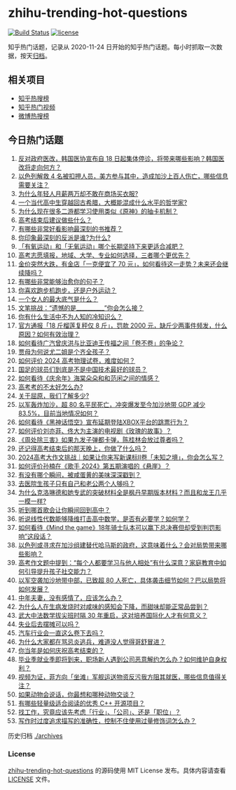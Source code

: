 # zhihu-trending-hot-questions

[![Build Status](https://github.com/justjavac/zhihu-trending-hot-questions/workflows/ci/badge.svg?branch=master)](https://github.com/justjavac/zhihu-trending-hot-questions/actions)
[![license](https://img.shields.io/github/license/justjavac/zhihu-trending-hot-questions)](https://github.com/justjavac/zhihu-trending-hot-questions/blob/master/LICENSE)

知乎热门话题，记录从 2020-11-24
日开始的知乎热门话题。每小时抓取一次数据，按天[归档](./archives)。

## 相关项目

- [知乎热搜榜](https://github.com/justjavac/zhihu-trending-top-search)
- [知乎热门视频](https://github.com/justjavac/zhihu-trending-hot-video)
- [微博热搜榜](https://github.com/justjavac/weibo-trending-hot-search)

## 今日热门话题

<!-- BEGIN -->
<!-- 最后更新时间 Mon Jun 10 2024 01:15:41 GMT+0800 (China Standard Time) -->

1. [反对政府医改，韩国医协宣布自 18 日起集体停诊，将带来哪些影响？韩国医改将走向何方？](https://www.zhihu.com/question/658473496)
1. [以色列解救 4 名被扣押人员，美方参与其中，造成加沙上百人伤亡，哪些信息需要关注？](https://www.zhihu.com/question/658469924)
1. [为什么年轻人月薪两万却不敢在商场买衣服?](https://www.zhihu.com/question/656174706)
1. [一个当代高中生穿越回古希腊，大概能混成什么水平的哲学家?](https://www.zhihu.com/question/658418162)
1. [为什么现在很多二游都学习使用类似《原神》的抽卡机制？](https://www.zhihu.com/question/658271982)
1. [高考结束后建议做些什么？](https://www.zhihu.com/question/658436834)
1. [有哪些非常好看影响最深刻的书推荐？](https://www.zhihu.com/question/657269449)
1. [你印象最深刻的反派是谁?为什么?](https://www.zhihu.com/question/656020696)
1. [「有氧运动」和「无氧运动」哪个长期坚持下来更适合减肥？](https://www.zhihu.com/question/658114992)
1. [高考志愿填报，地域、大学、专业如何选择，三者哪个更优先？](https://www.zhihu.com/question/656737919)
1. [金价突然大跌，有金店「一克便宜了 70 元」，如何看待这一走势？未来还会继续降吗？](https://www.zhihu.com/question/658463988)
1. [有哪些非常能够治愈你的句子？](https://www.zhihu.com/question/658438806)
1. [你喜欢跑步机跑步，还是户外运动？](https://www.zhihu.com/question/658039470)
1. [一个女人的最大底气是什么？](https://www.zhihu.com/question/657481037)
1. [文笔挑战：“遗憾的是__________”你会怎么接？](https://www.zhihu.com/question/657212866)
1. [你有什么生活中不为人知的冷知识么？](https://www.zhihu.com/question/29521254)
1. [官方通报「18 斤榴莲复秤仅 8 斤」，罚款 2000 元，缺斤少两事件频发，什么原因？如何有效治理？](https://www.zhihu.com/question/658409330)
1. [如何看待广汽曾庆洪与比亚迪王传福之间「卷不卷」的争论？](https://www.zhihu.com/question/658385273)
1. [贾母为何说尤二姐是个齐全孩子？](https://www.zhihu.com/question/656700090)
1. [如何评价 2024 高考物理试卷，难度如何？](https://www.zhihu.com/question/658387614)
1. [国足的球员们到底是不是中国技术最好的球员？](https://www.zhihu.com/question/377434385)
1. [如何看待《庆余年》海棠朵朵和和范闲之间的情感？](https://www.zhihu.com/question/378227150)
1. [高考考的不太好怎么办?](https://www.zhihu.com/question/658435454)
1. [关于屈原，我们了解多少?](https://www.zhihu.com/question/658436365)
1. [以军轰炸加沙，超 80 名平民死亡，冲突爆发至今加沙地带 GDP 减少 83.5%，目前当地情况如何？](https://www.zhihu.com/question/658432707)
1. [如何看待《黑神话悟空》宣布延期登陆XBOX平台的跳票行为？](https://www.zhihu.com/question/658427063)
1. [如何评价刘亦菲、佟大为主演的电视剧《玫瑰的故事》？](https://www.zhihu.com/question/658439215)
1. [《周处除三害》如果九发子弹都卡弹，陈桂林会放过尊者吗？](https://www.zhihu.com/question/650888065)
1. [还记得高考结束后的那天晚上，你做了什么吗？](https://www.zhihu.com/question/658013745)
1. [2024高考大作文挑战｜如果让你来写新课标II卷「未知之境」，你会怎么写？](https://www.zhihu.com/question/658352117)
1. [如何评价孙楠在《歌手 2024》第五期演唱的《悬崖》？](https://www.zhihu.com/question/658344549)
1. [有没有哪个瞬间，被咸蛋黄的美味深深戳到？](https://www.zhihu.com/question/657329856)
1. [去医院生孩子只有自己和老公两个人够吗？](https://www.zhihu.com/question/658203122)
1. [为什么克洛琳德和她专武的突破材料全是枫丹早期版本材料？而且和龙王几乎一模一样?](https://www.zhihu.com/question/658326490)
1. [听到哪首歌会让你瞬间回到高中？](https://www.zhihu.com/question/658013795)
1. [听说线性代数能够降维打击高中数学，是否有必要学？如何学？](https://www.zhihu.com/question/548143447)
1. [如何看待《Mind the game》18年骑士队本可以赢下总决赛但却受到判罚影响”这段话？](https://www.zhihu.com/question/658392709)
1. [以色列或寻求在加沙组建替代哈马斯的政府，这意味着什么？会对局势带来哪些影响？](https://www.zhihu.com/question/658465813)
1. [高考作文题中提到：“每个人都要学习与他人相处”有什么深意？家庭教育中如何引导提升孩子社交能力？](https://www.zhihu.com/question/658394911)
1. [以军空袭加沙地带中部，已致超 80 人死亡，具体袭击细节如何？巴以局势将如何发展？](https://www.zhihu.com/question/658425563)
1. [中年夫妻，没有感情了，应该怎么办？](https://www.zhihu.com/question/654086885)
1. [为什么人在生病发烧时对咸味的感知会下降，而甜味却能正常品尝到？](https://www.zhihu.com/question/657329978)
1. [武大中法数学拔尖班时隔 30 年重启，这对培养国际化人才有何意义？](https://www.zhihu.com/question/657835503)
1. [失业后去摆摊可以吗？](https://www.zhihu.com/question/658199565)
1. [汽车行业会一直这么卷下去吗？](https://www.zhihu.com/question/649928383)
1. [为什么大家都在骂忌炎逃兵，难道没人觉得哥舒冒进？](https://www.zhihu.com/question/658358210)
1. [你当年是如何庆祝高考结束的？](https://www.zhihu.com/question/658238537)
1. [毕业季就业季即将到来，职场新人遇到公司恶意解约怎么办？如何维护自身权利？](https://www.zhihu.com/question/658391521)
1. [视频为证，菲方向「坐滩」军舰运送物资反污我方阻其就医，哪些信息值得关注？](https://www.zhihu.com/question/658406949)
1. [如果动物会说话，你最想和哪种动物交谈？](https://www.zhihu.com/question/614794825)
1. [有哪些轻量级适合阅读的优秀 C++ 开源项目？](https://www.zhihu.com/question/40131963)
1. [找工作，究竟应该先考虑「行业」、「公司」、还是「职位」？](https://www.zhihu.com/question/657417910)
1. [写作时过度追求描写的准确性，控制不住使用过量修饰词怎么办？](https://www.zhihu.com/question/658319622)

<!-- END -->

历史归档 [./archives](./archives)

### License

[zhihu-trending-hot-questions](https://github.com/justjavac/zhihu-trending-hot-questions)
的源码使用 MIT License 发布。具体内容请查看 [LICENSE](./LICENSE) 文件。
